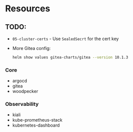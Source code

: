 # Resources

## TODO:

- `05-cluster-certs` - Use `SealedSecrt` for the cert key

- More Gitea config:

  ```bash
  helm show values gitea-charts/gitea --version 10.1.3
  ```

### Core

- argocd
- gitea
- woodpecker

### Observability

- kiali
- kube-prometheus-stack
- kubernetes-dashboard
